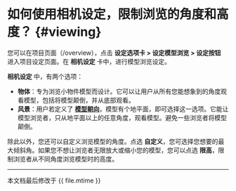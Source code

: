 # 如何使用相机设定，限制浏览的角度和高度？ {#viewing}

您可以在项目页面（/overview），点击 **设定选项卡 > 设定模型浏览 > 设定按钮** 进入项目设定页面。在 **相机设定** 卡中，进行模型浏览设定。

**相机设定** 中，有两个选项：
* **物体**：专为浏览小物件模型而设计。它可以让用户从所有您能想象到的角度观看模型，包括将模型颠倒，并从底部观看。
* **风景**：用户若定义了 [**模型朝向**](orientation.md)，模型有个地平面，即可选择这一选项。它能让模型浏览者，只从地平面以上的任意角度，观看模型。避免一些浏览者将模型颠倒。

除此以外，您还可以自定义浏览模型的角度。点选 **自定义**，您可选择您想要的最大倾斜角。如果您不想让浏览者无限放大或缩小您的模型，您可以点选 **限高**，限制浏览者从不同角度浏览模型时的高度。

--- 

本文档最后修改于 {{ file.mtime }}


